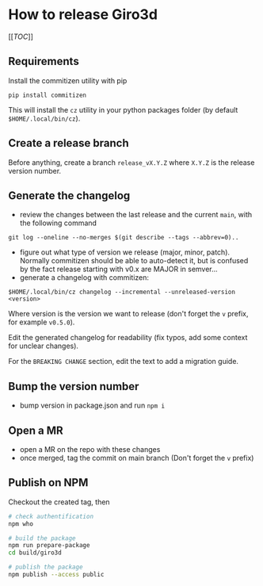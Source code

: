 # How to release Giro3d

[[_TOC_]]

## Requirements

Install the commitizen utility with pip

```
pip install commitizen
```

This will install the `cz` utility in your python packages folder (by default `$HOME/.local/bin/cz`).

## Create a release branch

Before anything, create a branch `release_vX.Y.Z` where `X.Y.Z` is the release version number.

## Generate the changelog

- review the changes between the last release and the current `main`, with the following command

```
git log --oneline --no-merges $(git describe --tags --abbrev=0)..
```

- figure out what type of version we release (major, minor, patch). Normally commitizen should be
able to auto-detect it, but is confused by the fact release starting with v0.x are MAJOR in
semver...
- generate a changelog with commitizen:

```
$HOME/.local/bin/cz changelog --incremental --unreleased-version <version>
```

Where version is the version we want to release (don't forget the `v` prefix, for example `v0.5.0`).

Edit the generated changelog for readability (fix typos, add some context for unclear changes).

For the `BREAKING CHANGE` section, edit the text to add a migration guide.

## Bump the version number

- bump version in package.json and run `npm i`

## Open a MR

- open a MR on the repo with these changes
- once merged, tag the commit on main branch (Don't forget the `v` prefix)

## Publish on NPM

Checkout the created tag, then

```bash
# check authentification
npm who

# build the package
npm run prepare-package
cd build/giro3d

# publish the package
npm publish --access public
```
